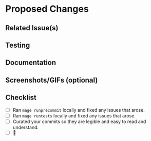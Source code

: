 # Proposed Changes

<!--- Provide a general summary of your changes -->

## Related Issue(s)

<!--- List related issues, if any -->

## Testing

<!--- Describe the testing you've performed to validate the changes -->

## Documentation

<!--- Mention any documentation updates you've made, if applicable -->

## Screenshots/GIFs (optional)

<!--- Include screenshots or GIFs to showcase your changes,
especially for UI updates -->

## Checklist

- [ ] Ran `mage runprecommit` locally and fixed any issues that arose.
- [ ] Ran `mage runtests` locally and fixed any issues that arose.
- [ ] Curated your commits so they are legible and easy to read and understand.
- [ ] 🚀
